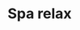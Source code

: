 ---
title: Spa relax
category: service
url: spa-relax
image: ../../src/images/models/Yana/Yana.jpg
text: It is a long established fact that a reader will be distracted by the readable content of a page when looking at its layout. The point of using Lorem Ipsum is that it has a more-or-less normal distribution of letters, as opposed to using 'Content here, content here', making it look like readable English.
---